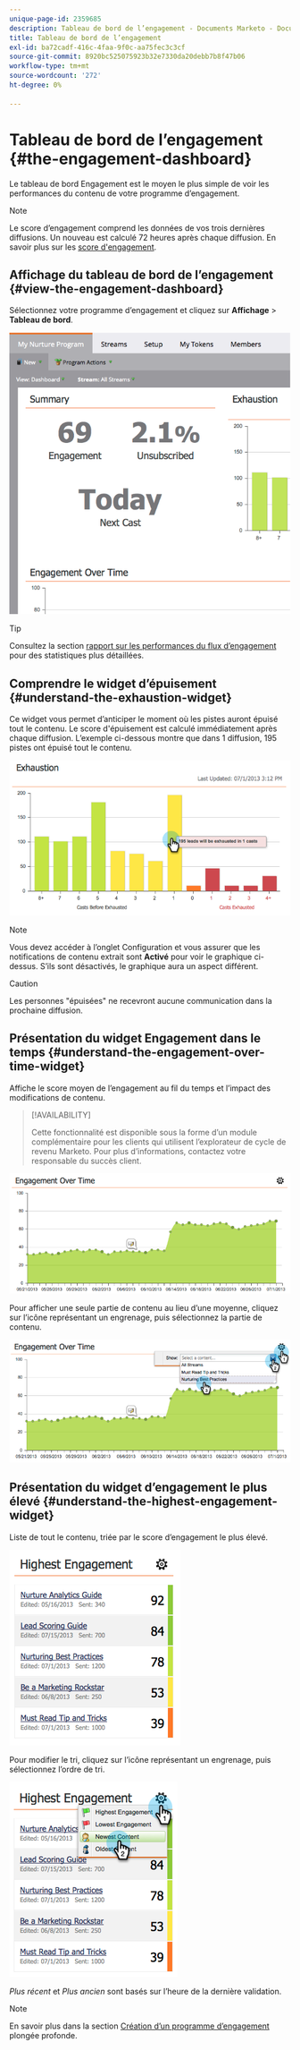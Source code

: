 ```yaml
---
unique-page-id: 2359685
description: Tableau de bord de l’engagement - Documents Marketo - Documentation du produit
title: Tableau de bord de l’engagement
exl-id: ba72cadf-416c-4faa-9f0c-aa75fec3c3cf
source-git-commit: 8920bc525075923b32e7330da20debb7b8f47b06
workflow-type: tm+mt
source-wordcount: '272'
ht-degree: 0%

---
```


# Tableau de bord de l’engagement {#the-engagement-dashboard}

Le tableau de bord Engagement est le moyen le plus simple de voir les performances du contenu de votre programme d’engagement.

>[!NOTE]
>
>Le score d’engagement comprend les données de vos trois dernières diffusions. Un nouveau est calculé 72 heures après chaque diffusion. En savoir plus sur les [score d&#39;engagement](/help/marketo/product-docs/email-marketing/drip-nurturing/reports-and-notifications/understanding-the-engagement-score.md).

## Affichage du tableau de bord de l’engagement {#view-the-engagement-dashboard}

Sélectionnez votre programme d’engagement et cliquez sur **Affichage** > **Tableau de bord**.

![](assets/image2014-9-15-16-3a42-3a41.png)

>[!TIP]
>
>Consultez la section [rapport sur les performances du flux d’engagement](/help/marketo/product-docs/email-marketing/drip-nurturing/reports-and-notifications/engagement-stream-performance-report.md) pour des statistiques plus détaillées.

## Comprendre le widget d’épuisement {#understand-the-exhaustion-widget}

Ce widget vous permet d’anticiper le moment où les pistes auront épuisé tout le contenu. Le score d&#39;épuisement est calculé immédiatement après chaque diffusion. L’exemple ci-dessous montre que dans 1 diffusion, 195 pistes ont épuisé tout le contenu.

![](assets/image2014-9-15-16-3a45-3a10.png)

>[!NOTE]
>
>Vous devez accéder à l’onglet Configuration et vous assurer que les notifications de contenu extrait sont **Activé** pour voir le graphique ci-dessus. S’ils sont désactivés, le graphique aura un aspect différent.

>[!CAUTION]
>
>Les personnes &quot;épuisées&quot; ne recevront aucune communication dans la prochaine diffusion.

## Présentation du widget Engagement dans le temps {#understand-the-engagement-over-time-widget}

Affiche le score moyen de l’engagement au fil du temps et l’impact des modifications de contenu.

>[!AVAILABILITY]
>
>Cette fonctionnalité est disponible sous la forme d’un module complémentaire pour les clients qui utilisent l’explorateur de cycle de revenu Marketo. Pour plus d’informations, contactez votre responsable du succès client.

![](assets/image2014-9-15-16-3a45-3a50.png)

Pour afficher une seule partie de contenu au lieu d’une moyenne, cliquez sur l’icône représentant un engrenage, puis sélectionnez la partie de contenu.

![](assets/image2014-9-15-16-3a46-3a45.png)

## Présentation du widget d’engagement le plus élevé {#understand-the-highest-engagement-widget}

Liste de tout le contenu, triée par le score d’engagement le plus élevé.

![](assets/image2014-9-15-16-3a46-3a54.png)

Pour modifier le tri, cliquez sur l’icône représentant un engrenage, puis sélectionnez l’ordre de tri.

![](assets/image2014-9-15-16-3a46-3a58.png)

_Plus récent_ et _Plus ancien_ sont basés sur l’heure de la dernière validation.

>[!NOTE]
>
>En savoir plus dans la section [Création d’un programme d’engagement](/help/marketo/product-docs/email-marketing/drip-nurturing/creating-an-engagement-program/create-an-engagement-program.md) plongée profonde.
